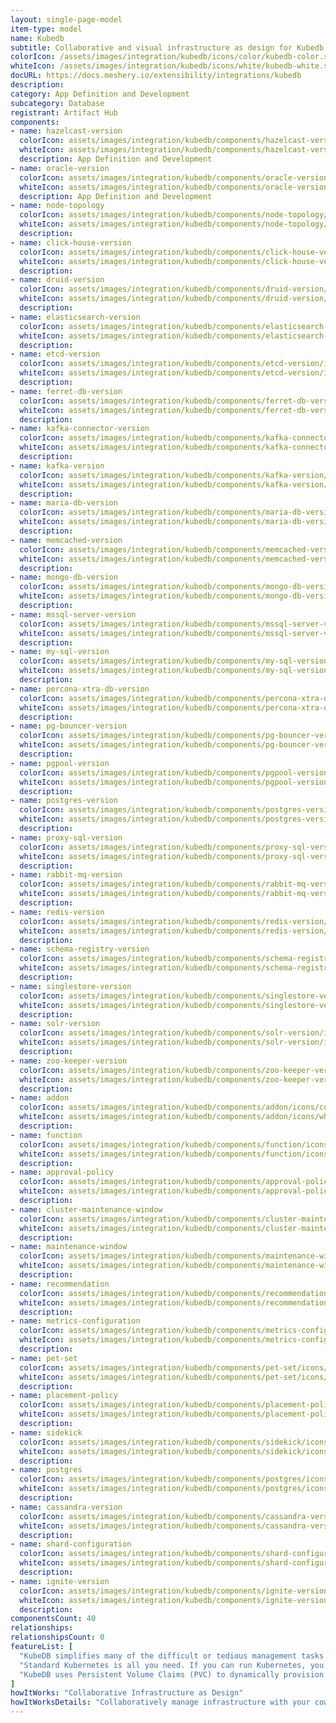 ```yaml
---
layout: single-page-model
item-type: model
name: Kubedb
subtitle: Collaborative and visual infrastructure as design for Kubedb
colorIcon: /assets/images/integration/kubedb/icons/color/kubedb-color.svg
whiteIcon: /assets/images/integration/kubedb/icons/white/kubedb-white.svg
docURL: https://docs.meshery.io/extensibility/integrations/kubedb
description: 
category: App Definition and Development
subcategory: Database
registrant: Artifact Hub
components: 
- name: hazelcast-version
  colorIcon: assets/images/integration/kubedb/components/hazelcast-version/icons/color/hazelcast-version-color.svg
  whiteIcon: assets/images/integration/kubedb/components/hazelcast-version/icons/white/hazelcast-version-white.svg
  description: App Definition and Development
- name: oracle-version
  colorIcon: assets/images/integration/kubedb/components/oracle-version/icons/color/oracle-version-color.svg
  whiteIcon: assets/images/integration/kubedb/components/oracle-version/icons/white/oracle-version-white.svg
  description: App Definition and Development
- name: node-topology
  colorIcon: assets/images/integration/kubedb/components/node-topology/icons/color/node-topology-color.svg
  whiteIcon: assets/images/integration/kubedb/components/node-topology/icons/white/node-topology-white.svg
  description: 
- name: click-house-version
  colorIcon: assets/images/integration/kubedb/components/click-house-version/icons/color/click-house-version-color.svg
  whiteIcon: assets/images/integration/kubedb/components/click-house-version/icons/white/click-house-version-white.svg
  description: 
- name: druid-version
  colorIcon: assets/images/integration/kubedb/components/druid-version/icons/color/druid-version-color.svg
  whiteIcon: assets/images/integration/kubedb/components/druid-version/icons/white/druid-version-white.svg
  description: 
- name: elasticsearch-version
  colorIcon: assets/images/integration/kubedb/components/elasticsearch-version/icons/color/elasticsearch-version-color.svg
  whiteIcon: assets/images/integration/kubedb/components/elasticsearch-version/icons/white/elasticsearch-version-white.svg
  description: 
- name: etcd-version
  colorIcon: assets/images/integration/kubedb/components/etcd-version/icons/color/etcd-version-color.svg
  whiteIcon: assets/images/integration/kubedb/components/etcd-version/icons/white/etcd-version-white.svg
  description: 
- name: ferret-db-version
  colorIcon: assets/images/integration/kubedb/components/ferret-db-version/icons/color/ferret-db-version-color.svg
  whiteIcon: assets/images/integration/kubedb/components/ferret-db-version/icons/white/ferret-db-version-white.svg
  description: 
- name: kafka-connector-version
  colorIcon: assets/images/integration/kubedb/components/kafka-connector-version/icons/color/kafka-connector-version-color.svg
  whiteIcon: assets/images/integration/kubedb/components/kafka-connector-version/icons/white/kafka-connector-version-white.svg
  description: 
- name: kafka-version
  colorIcon: assets/images/integration/kubedb/components/kafka-version/icons/color/kafka-version-color.svg
  whiteIcon: assets/images/integration/kubedb/components/kafka-version/icons/white/kafka-version-white.svg
  description: 
- name: maria-db-version
  colorIcon: assets/images/integration/kubedb/components/maria-db-version/icons/color/maria-db-version-color.svg
  whiteIcon: assets/images/integration/kubedb/components/maria-db-version/icons/white/maria-db-version-white.svg
  description: 
- name: memcached-version
  colorIcon: assets/images/integration/kubedb/components/memcached-version/icons/color/memcached-version-color.svg
  whiteIcon: assets/images/integration/kubedb/components/memcached-version/icons/white/memcached-version-white.svg
  description: 
- name: mongo-db-version
  colorIcon: assets/images/integration/kubedb/components/mongo-db-version/icons/color/mongo-db-version-color.svg
  whiteIcon: assets/images/integration/kubedb/components/mongo-db-version/icons/white/mongo-db-version-white.svg
  description: 
- name: mssql-server-version
  colorIcon: assets/images/integration/kubedb/components/mssql-server-version/icons/color/mssql-server-version-color.svg
  whiteIcon: assets/images/integration/kubedb/components/mssql-server-version/icons/white/mssql-server-version-white.svg
  description: 
- name: my-sql-version
  colorIcon: assets/images/integration/kubedb/components/my-sql-version/icons/color/my-sql-version-color.svg
  whiteIcon: assets/images/integration/kubedb/components/my-sql-version/icons/white/my-sql-version-white.svg
  description: 
- name: percona-xtra-db-version
  colorIcon: assets/images/integration/kubedb/components/percona-xtra-db-version/icons/color/percona-xtra-db-version-color.svg
  whiteIcon: assets/images/integration/kubedb/components/percona-xtra-db-version/icons/white/percona-xtra-db-version-white.svg
  description: 
- name: pg-bouncer-version
  colorIcon: assets/images/integration/kubedb/components/pg-bouncer-version/icons/color/pg-bouncer-version-color.svg
  whiteIcon: assets/images/integration/kubedb/components/pg-bouncer-version/icons/white/pg-bouncer-version-white.svg
  description: 
- name: pgpool-version
  colorIcon: assets/images/integration/kubedb/components/pgpool-version/icons/color/pgpool-version-color.svg
  whiteIcon: assets/images/integration/kubedb/components/pgpool-version/icons/white/pgpool-version-white.svg
  description: 
- name: postgres-version
  colorIcon: assets/images/integration/kubedb/components/postgres-version/icons/color/postgres-version-color.svg
  whiteIcon: assets/images/integration/kubedb/components/postgres-version/icons/white/postgres-version-white.svg
  description: 
- name: proxy-sql-version
  colorIcon: assets/images/integration/kubedb/components/proxy-sql-version/icons/color/proxy-sql-version-color.svg
  whiteIcon: assets/images/integration/kubedb/components/proxy-sql-version/icons/white/proxy-sql-version-white.svg
  description: 
- name: rabbit-mq-version
  colorIcon: assets/images/integration/kubedb/components/rabbit-mq-version/icons/color/rabbit-mq-version-color.svg
  whiteIcon: assets/images/integration/kubedb/components/rabbit-mq-version/icons/white/rabbit-mq-version-white.svg
  description: 
- name: redis-version
  colorIcon: assets/images/integration/kubedb/components/redis-version/icons/color/redis-version-color.svg
  whiteIcon: assets/images/integration/kubedb/components/redis-version/icons/white/redis-version-white.svg
  description: 
- name: schema-registry-version
  colorIcon: assets/images/integration/kubedb/components/schema-registry-version/icons/color/schema-registry-version-color.svg
  whiteIcon: assets/images/integration/kubedb/components/schema-registry-version/icons/white/schema-registry-version-white.svg
  description: 
- name: singlestore-version
  colorIcon: assets/images/integration/kubedb/components/singlestore-version/icons/color/singlestore-version-color.svg
  whiteIcon: assets/images/integration/kubedb/components/singlestore-version/icons/white/singlestore-version-white.svg
  description: 
- name: solr-version
  colorIcon: assets/images/integration/kubedb/components/solr-version/icons/color/solr-version-color.svg
  whiteIcon: assets/images/integration/kubedb/components/solr-version/icons/white/solr-version-white.svg
  description: 
- name: zoo-keeper-version
  colorIcon: assets/images/integration/kubedb/components/zoo-keeper-version/icons/color/zoo-keeper-version-color.svg
  whiteIcon: assets/images/integration/kubedb/components/zoo-keeper-version/icons/white/zoo-keeper-version-white.svg
  description: 
- name: addon
  colorIcon: assets/images/integration/kubedb/components/addon/icons/color/addon-color.svg
  whiteIcon: assets/images/integration/kubedb/components/addon/icons/white/addon-white.svg
  description: 
- name: function
  colorIcon: assets/images/integration/kubedb/components/function/icons/color/function-color.svg
  whiteIcon: assets/images/integration/kubedb/components/function/icons/white/function-white.svg
  description: 
- name: approval-policy
  colorIcon: assets/images/integration/kubedb/components/approval-policy/icons/color/approval-policy-color.svg
  whiteIcon: assets/images/integration/kubedb/components/approval-policy/icons/white/approval-policy-white.svg
  description: 
- name: cluster-maintenance-window
  colorIcon: assets/images/integration/kubedb/components/cluster-maintenance-window/icons/color/cluster-maintenance-window-color.svg
  whiteIcon: assets/images/integration/kubedb/components/cluster-maintenance-window/icons/white/cluster-maintenance-window-white.svg
  description: 
- name: maintenance-window
  colorIcon: assets/images/integration/kubedb/components/maintenance-window/icons/color/maintenance-window-color.svg
  whiteIcon: assets/images/integration/kubedb/components/maintenance-window/icons/white/maintenance-window-white.svg
  description: 
- name: recommendation
  colorIcon: assets/images/integration/kubedb/components/recommendation/icons/color/recommendation-color.svg
  whiteIcon: assets/images/integration/kubedb/components/recommendation/icons/white/recommendation-white.svg
  description: 
- name: metrics-configuration
  colorIcon: assets/images/integration/kubedb/components/metrics-configuration/icons/color/metrics-configuration-color.svg
  whiteIcon: assets/images/integration/kubedb/components/metrics-configuration/icons/white/metrics-configuration-white.svg
  description: 
- name: pet-set
  colorIcon: assets/images/integration/kubedb/components/pet-set/icons/color/pet-set-color.svg
  whiteIcon: assets/images/integration/kubedb/components/pet-set/icons/white/pet-set-white.svg
  description: 
- name: placement-policy
  colorIcon: assets/images/integration/kubedb/components/placement-policy/icons/color/placement-policy-color.svg
  whiteIcon: assets/images/integration/kubedb/components/placement-policy/icons/white/placement-policy-white.svg
  description: 
- name: sidekick
  colorIcon: assets/images/integration/kubedb/components/sidekick/icons/color/sidekick-color.svg
  whiteIcon: assets/images/integration/kubedb/components/sidekick/icons/white/sidekick-white.svg
  description: 
- name: postgres
  colorIcon: assets/images/integration/kubedb/components/postgres/icons/color/postgres-color.svg
  whiteIcon: assets/images/integration/kubedb/components/postgres/icons/white/postgres-white.svg
  description: 
- name: cassandra-version
  colorIcon: assets/images/integration/kubedb/components/cassandra-version/icons/color/cassandra-version-color.svg
  whiteIcon: assets/images/integration/kubedb/components/cassandra-version/icons/white/cassandra-version-white.svg
  description: 
- name: shard-configuration
  colorIcon: assets/images/integration/kubedb/components/shard-configuration/icons/color/shard-configuration-color.svg
  whiteIcon: assets/images/integration/kubedb/components/shard-configuration/icons/white/shard-configuration-white.svg
  description: 
- name: ignite-version
  colorIcon: assets/images/integration/kubedb/components/ignite-version/icons/color/ignite-version-color.svg
  whiteIcon: assets/images/integration/kubedb/components/ignite-version/icons/white/ignite-version-white.svg
  description: 
componentsCount: 40
relationships: 
relationshipsCount: 0
featureList: [
  "KubeDB simplifies many of the difficult or tedious management tasks of running a production grade databases on private and public clouds. Maintain one stack for all your stateless and stateful applications and simplify the operational complexity.",
  "Standard Kubernetes is all you need. If you can run Kubernetes, you can provision and manage databases using KubeDB. Use standard Kubernetes CLI and API to provision and manage databases.",
  "KubeDB uses Persistent Volume Claims (PVC) to dynamically provision disks for database instances. Using appropriately defined StorageClasses, KubeDB provisioned database instances are designed to scale from small development workloads up to performance-intensive workloads on private and public cloud environments."
]
howItWorks: "Collaborative Infrastructure as Design"
howItWorksDetails: "Collaboratively manage infrastructure with your coworkers synchronously sharing the same designs."
---
```

